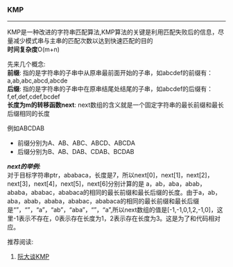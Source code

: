 ### KMP 
-----------------------------
KMP是一种改进的字符串匹配算法,KMP算法的关键是利用匹配失败后的信息，尽量减少模式串与主串的匹配次数以达到快速匹配的目的   
**时间复杂度**O(m+n)

先来几个概念:  
**前缀**:  指的是字符串的子串中从原串最前面开始的子串，如abcdef的前缀有：a,ab,abc,abcd,abcde    
**后缀**:  指的是字符串的子串中在原串结尾处结尾的子串，如abcdef的后缀有：f,ef,def,cdef,bcdef  
**长度为m的转移函数next**: next数组的含义就是一个固定字符串的最长前缀和最长后缀相同的长度

例如ABCDAB 
- 前缀分别为A、AB、ABC、ABCD、ABCDA 
- 后缀分别为B、AB、DAB、CDAB、BCDAB 

***next的举例:***    
对于目标字符串ptr，ababaca，长度是7，所以next[0]，next[1]，next[2]，next[3]，next[4]，next[5]，next[6]分别计算的是 
a，ab，aba，abab，ababa，ababac，ababaca的相同的最长前缀和最长后缀的长度。由于a，ab，aba，abab，ababa，ababac，ababaca的相同的最长前缀和最长后缀是“”，“”，“a”，“ab”，“aba”，“”，“a”,所以next数组的值是[-1,-1,0,1,2,-1,0]，这里-1表示不存在，0表示存在长度为1，2表示存在长度为3。这是为了和代码相对应。



推荐阅读:
1. [阮大谈KMP](http://www.ruanyifeng.com/blog/2013/05/Knuth%E2%80%93Morris%E2%80%93Pratt_algorithm.html)